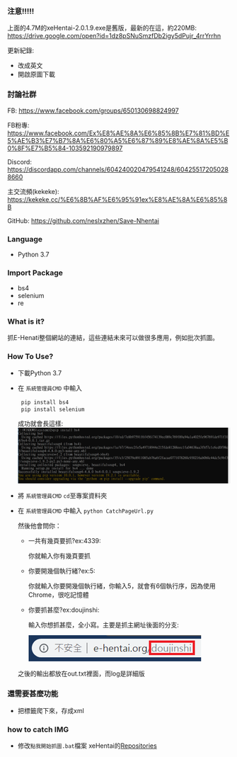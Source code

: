 ### 注意!!!!!
上面的4.7M的xeHentai-2.0.1.9.exe是舊版，最新的在這，約220MB:
https://drive.google.com/open?id=1dz8pSNuSmzfDb2igy5dPujr_4rrYrrhn

更新紀錄:
- 改成英文
- 開啟原圖下載

### 討論社群
FB:
https://www.facebook.com/groups/650130698824997

FB粉專:
https://www.facebook.com/Ex%E8%AE%8A%E6%85%8B%E7%81%BD%E5%AE%B3%E7%B7%8A%E6%80%A5%E6%87%89%E8%AE%8A%E5%B0%8F%E7%B5%84-103592190979897

Discord:
https://discordapp.com/channels/604240020479541248/604255172050288660

主交流頻(kekeke):
https://kekeke.cc/%E6%8B%AF%E6%95%91ex%E8%AE%8A%E6%85%8B

GitHub:
https://github.com/neslxzhen/Save-Nhentai

### Language
 - Python 3.7

### Import Package
 - bs4
 - selenium
 - re

### What is it?
抓E-Henati整個網站的連結，這些連結未來可以做很多應用，例如批次抓圖。

### How To Use?
 - 下載Python 3.7
 - 在 `系統管理員CMD` 中輸入

        pip install bs4
        pip install selenium

    成功就會長這樣:
    ![Alt text](/doc/1.PNG)
-  將 `系統管理員CMD` `cd`至專案資料夾
-  在 `系統管理員CMD` 中輸入
    `python CatchPageUrl.py`

    然後他會問你：

    - 一共有幾頁要抓?ex:4339:
        
        你就輸入你有幾頁要抓

    - 你要開幾個執行緒?ex:5:
        
        你就輸入你要開幾個執行緒，你輸入5，就會有6個執行序，因為使用Chrome，很吃記憶體

    - 你要抓甚麼?ex:doujinshi:
        
        輸入你想抓甚麼，全小寫。主要是抓主網址後面的分支:

        ![Alt text](/doc/2.PNG)

    之後的輸出都放在out.txt裡面，而log是詳細版

### 還需要甚麼功能
 - 把標籤爬下來，存成xml

### how to catch IMG
- 修改`點我開始抓圖.bat`檔案
 xeHentai的[Repositories](https://github.com/fffonion/xeHentai)

